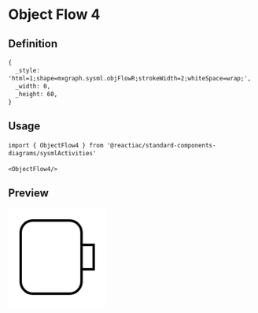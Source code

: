 # Object Flow 4

## Definition

```
{
  _style: 'html=1;shape=mxgraph.sysml.objFlowR;strokeWidth=2;whiteSpace=wrap;',
  _width: 0,
  _height: 60,
}
```

## Usage

```
import { ObjectFlow4 } from '@reactiac/standard-components-diagrams/sysmlActivities'

<ObjectFlow4/>
```

## Preview

<img src="./object-flow-4.png" width="200"/>
